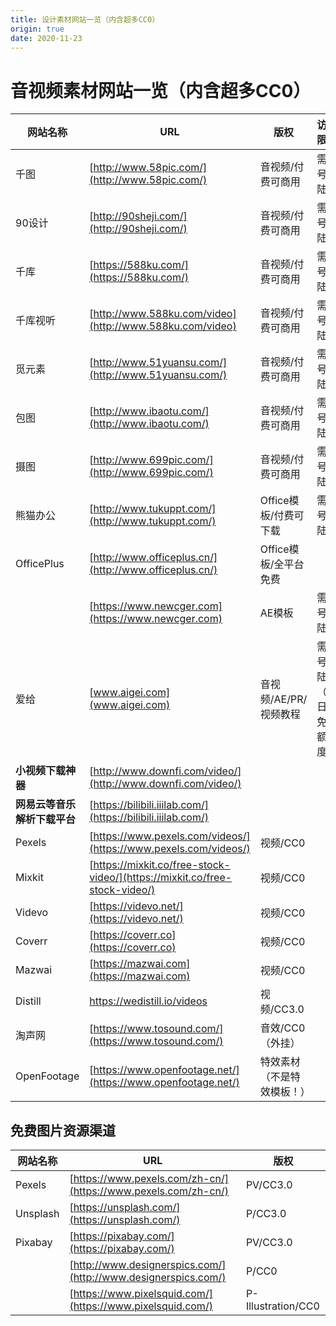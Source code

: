 ```yaml
---
title: 设计素材网站一览（内含超多CC0）
origin: true
date: 2020-11-23
---
```




# 音视频素材网站一览（内含超多CC0）

| 网站名称                     | URL                                                          | 版权                       | 访问限制                     |
| ---------------------------- | ------------------------------------------------------------ | -------------------------- | ---------------------------- |
| 千图                         | [http://www.58pic.com/](http://www.58pic.com/)               | 音视频/付费可商用          | 需账号登陆                   |
| 90设计                       | [http://90sheji.com/](http://90sheji.com/)                   | 音视频/付费可商用          | 需账号登陆                   |
| 千库                         | [https://588ku.com/](https://588ku.com/)                     | 音视频/付费可商用          | 需账号登陆                   |
| 千库视听                     | [http://www.588ku.com/video](http://www.588ku.com/video)     | 音视频/付费可商用          | 需账号登陆                   |
| 觅元素                       | [http://www.51yuansu.com/](http://www.51yuansu.com/)         | 音视频/付费可商用          | 需账号登陆                   |
| 包图                         | [http://www.ibaotu.com/](http://www.ibaotu.com/)             | 音视频/付费可商用          | 需账号登陆                   |
| 摄图                         | [http://www.699pic.com/](http://www.699pic.com/)             | 音视频/付费可商用          | 需账号登陆                   |
| 熊猫办公                     | [http://www.tukuppt.com/](http://www.tukuppt.com/)           | Office模板/付费可下载      | 需账号登陆                   |
| OfficePlus                   | [http://www.officeplus.cn/](http://www.officeplus.cn/)       | Office模板/全平台免费      |                              |
|                              | [https://www.newcger.com](https://www.newcger.com)           | AE模板                     | 需账号登陆                   |
| 爱给                         | [www.aigei.com](www.aigei.com)                               | 音视频/AE/PR/视频教程      | 需账号登陆（每日有免费额度） |
| **小视频下载神器**           | [http://www.downfi.com/video/](http://www.downfi.com/video/) |                            |                              |
| **网易云等音乐解析下载平台** | [https://bilibili.iiilab.com/](https://bilibili.iiilab.com/) |                            |                              |
| Pexels                       | [https://www.pexels.com/videos/](https://www.pexels.com/videos/) | 视频/CC0                   |                              |
| Mixkit                       | [https://mixkit.co/free-stock-video/](https://mixkit.co/free-stock-video/) | 视频/CC0                   |                              |
| Videvo                       | [https://videvo.net/](https://videvo.net/)                   | 视频/CC0                   |                              |
| Coverr                       | [https://coverr.co](https://coverr.co)                       | 视频/CC0                   |                              |
| Mazwai                       | [https://mazwai.com](https://mazwai.com)                     | 视频/CC0                   |                              |
| Distill                      | https://wedistill.io/videos                                  | 视频/CC3.0                 |                              |
| 淘声网                       | [https://www.tosound.com/](https://www.tosound.com/)         | 音效/CC0（外挂）           |                              |
| OpenFootage                  | [https://www.openfootage.net/](https://www.openfootage.net/) | 特效素材（不是特效模板！） |                              |

## 免费图片资源渠道

| 网站名称 | URL                                                          | 版权               |
| -------- | ------------------------------------------------------------ | ------------------ |
| Pexels   | [https://www.pexels.com/zh-cn/](https://www.pexels.com/zh-cn/) | PV/CC3.0           |
| Unsplash | [https://unsplash.com/](https://unsplash.com/)               | P/CC3.0            |
| Pixabay  | [https://pixabay.com/](https://pixabay.com/)                 | PV/CC3.0           |
|          | [http://www.designerspics.com/](http://www.designerspics.com/) | P/CC0              |
|          | [https://www.pixelsquid.com/](https://www.pixelsquid.com/)   | P-Illustration/CC0 |

